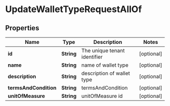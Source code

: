 

# UpdateWalletTypeRequestAllOf


## Properties

Name | Type | Description | Notes
------------ | ------------- | ------------- | -------------
**id** | **String** | The unique tenant identifier |  [optional]
**name** | **String** | name of wallet type |  [optional]
**description** | **String** | description of wallet type |  [optional]
**termsAndCondition** | **String** | termsAndCondition |  [optional]
**unitOfMeasure** | **String** | unitOfMeasure id |  [optional]



